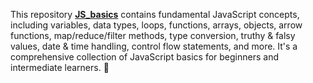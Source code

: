 This repository **[JS_basics](https://github.com/adarshanandcoder/JS_basics)** contains fundamental JavaScript concepts, including variables, data types, loops, functions, arrays, objects, arrow functions, map/reduce/filter methods, type conversion, truthy & falsy values, date & time handling, control flow statements, and more. It's a comprehensive collection of JavaScript basics for beginners and intermediate learners. 🚀
